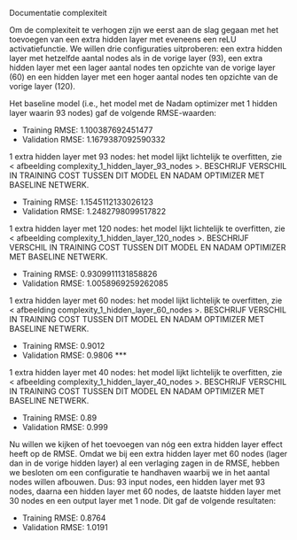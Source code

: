 Documentatie complexiteit

Om de complexiteit te verhogen zijn we eerst aan de slag gegaan met het toevoegen van een extra hidden layer met eveneens een reLU activatiefunctie. We willen drie configuraties uitproberen: een extra hidden layer met hetzelfde aantal nodes als in de vorige layer (93), een extra hidden layer met een lager aantal nodes ten opzichte van de vorige layer (60) en een hidden layer met een hoger aantal nodes ten opzichte van de vorige layer (120).

Het baseline model (i.e., het model met de Nadam optimizer met 1 hidden layer waarin 93 nodes) gaf de volgende RMSE-waarden:
- Training RMSE: 1.100387692451477
- Validation RMSE: 1.1679387092590332

1 extra hidden layer met 93 nodes: het model lijkt lichtelijk te overfitten, zie < afbeelding complexity_1_hidden_layer_93_nodes >. BESCHRIJF VERSCHIL IN TRAINING COST TUSSEN DIT MODEL EN NADAM OPTIMIZER MET BASELINE NETWERK.
- Training RMSE: 1.1545112133026123
- Validation RMSE:  1.2482798099517822

1 extra hidden layer met 120 nodes: het model lijkt lichtelijk te overfitten, zie < afbeelding complexity_1_hidden_layer_120_nodes >. BESCHRIJF VERSCHIL IN TRAINING COST TUSSEN DIT MODEL EN NADAM OPTIMIZER MET BASELINE NETWERK.
- Training RMSE: 0.9309911131858826
- Validation RMSE: 1.0058969259262085

1 extra hidden layer met 60 nodes: het model lijkt lichtelijk te overfitten, zie < afbeelding complexity_1_hidden_layer_60_nodes >. BESCHRIJF VERSCHIL IN TRAINING COST TUSSEN DIT MODEL EN NADAM OPTIMIZER MET BASELINE NETWERK.
- Training RMSE: 0.9012
- Validation RMSE: 0.9806 ***

1 extra hidden layer met 40 nodes: het model lijkt lichtelijk te overfitten, zie < afbeelding complexity_1_hidden_layer_40_nodes >. BESCHRIJF VERSCHIL IN TRAINING COST TUSSEN DIT MODEL EN NADAM OPTIMIZER MET BASELINE NETWERK.
- Training RMSE: 0.89
- Validation RMSE: 0.999

Nu willen we kijken of het toevoegen van nóg een extra hidden layer effect heeft op de RMSE. Omdat we bij een extra hidden layer met 60 nodes (lager dan in de vorige hidden layer) al een verlaging zagen in de RMSE, hebben we besloten om een configuratie te handhaven waarbij we in het aantal nodes willen afbouwen. Dus: 93 input nodes, een hidden layer met 93 nodes, daarna een hidden layer met 60 nodes, de laatste hidden layer met 30 nodes en een output layer met 1 node. Dit gaf de volgende resultaten:
- Training RMSE: 0.8764
- Validation RMSE: 1.0191
